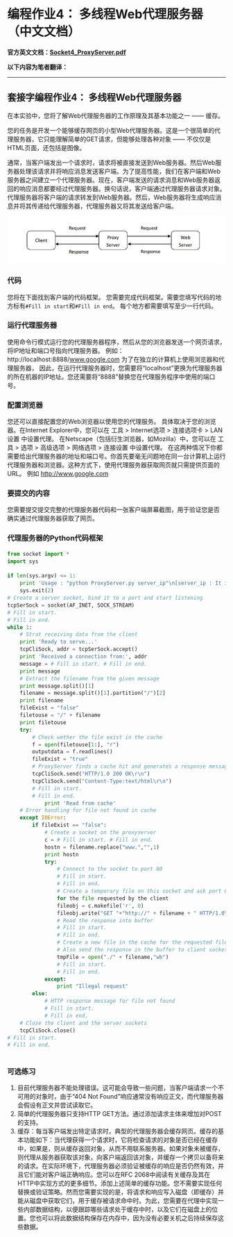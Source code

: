 # 编程作业4： 多线程Web代理服务器（中文文档）

**官方英文文档：[Socket4_ProxyServer.pdf](Socket4_ProxyServer.pdf)**

**以下内容为笔者翻译：**

***

## 套接字编程作业4： 多线程Web代理服务器

在本实验中，您将了解Web代理服务器的工作原理及其基本功能之一 —— 缓存。

您的任务是开发一个能够缓存网页的小型Web代理服务器。这是一个很简单的代理服务器，它只能理解简单的GET请求，但能够处理各种对象 —— 不仅仅是HTML页面，还包括是图像。

通常，当客户端发出一个请求时，请求将被直接发送到Web服务器。然后Web服务器处理该请求并将响应消息发送客户端。为了提高性能，我们在客户端和Web服务器之间建立一个代理服务器。现在，客户端发送的请求消息和Web服务器返回的响应消息都要经过代理服务器。换句话说，客户端通过代理服务器请求对象。代理服务器将客户端的请求转发到Web服务器。然后，Web服务器将生成响应消息并将其传递给代理服务器，代理服务器又将其发送给客户端。

![](image/ProxyServerDemo.png)

### 代码

您将在下面找到客户端的代码框架。 您需要完成代码框架。需要您填写代码的地方标有`#Fill in start`和`#Fill in end`。 每个地方都需要填写至少一行代码。

### 运行代理服务器

使用命令行模式运行您的代理服务器程序，然后从您的浏览器发送一个网页请求，将IP地址和端口号指向代理服务器。
例如：http://localhost:8888/www.google.com
为了在独立的计算机上使用浏览器和代理服务器， 因此，在运行代理服务器时，您需要将“localhost”更换为代理服务器的所在机器的IP地址。您还需要将“8888”替换您在代理服务程序中使用的端口号。

### 配置浏览器

您还可以直接配置您的Web浏览器以使用您的代理服务。 具体取决于您的浏览器。在Internet Explorer中，您可以在 工具 > Internet选项 > 连接选项卡 > LAN设置 中设置代理。 在Netscape（包括衍生浏览器，如Mozilla）中，您可以在 工具 > 选项 > 高级选项 > 网络选项 > 连接设置 中设置代理。 在这两种情况下你都需要给出代理服务器的地址和端口号。你首先要毫无问题地在同一台计算机上运行代理服务器和浏览器。这种方式下，使用代理服务器获取网页就只需提供页面的URL。
例如 http://www.google.com

### 要提交的内容

您需要提交提交完整的代理服务器代码和一张客户端屏幕截图，用于验证您是否
确实通过代理服务器获取了网页。

### 代理服务器的Python代码框架

```python
from socket import *
import sys

if len(sys.argv) <= 1:
    print 'Usage : "python ProxyServer.py server_ip"\n[server_ip : It is the IP Address Of Proxy Server'
	sys.exit(2)
# Create a server socket, bind it to a port and start listening
tcpSerSock = socket(AF_INET, SOCK_STREAM)
# Fill in start.
# Fill in end.
while 1:
	# Strat receiving data from the client
	print 'Ready to serve...'
	tcpCliSock, addr = tcpSerSock.accept()
	print 'Received a connection from:', addr
	message = # Fill in start. # Fill in end.
	print message
	# Extract the filename from the given message
	print message.split()[1]
	filename = message.split()[1].partition("/")[2]
	print filename
	fileExist = "false"
	filetouse = "/" + filename
	print filetouse
	try:
		# Check wether the file exist in the cache
		f = open(filetouse[1:], "r")
		outputdata = f.readlines()
		fileExist = "true"
		# ProxyServer finds a cache hit and generates a response message
		tcpCliSock.send("HTTP/1.0 200 OK\r\n")
		tcpCliSock.send("Content-Type:text/html\r\n")
		# Fill in start.
		# Fill in end.
			print 'Read from cache'
	# Error handling for file not found in cache
	except IOError:
		if fileExist == "false":
			# Create a socket on the proxyserver
			c = # Fill in start. # Fill in end.
			hostn = filename.replace("www.","",1) 
			print hostn
			try:
				# Connect to the socket to port 80
				# Fill in start.
				# Fill in end.
				# Create a temporary file on this socket and ask port 80
				for the file requested by the client
				fileobj = c.makefile('r', 0)
				fileobj.write("GET "+"http://" + filename + " HTTP/1.0\n\n")
				# Read the response into buffer
				# Fill in start.
				# Fill in end.
				# Create a new file in the cache for the requested file.
				# Also send the response in the buffer to client socket and the corresponding file in the cache
				tmpFile = open("./" + filename,"wb")
				# Fill in start.
				# Fill in end.
			except:
				print "Illegal request"
		else:
			# HTTP response message for file not found
			# Fill in start.
			# Fill in end.
	# Close the client and the server sockets
	tcpCliSock.close()
# Fill in start.
# Fill in end.
 
```

### 可选练习

1. 目前代理服务器不能处理错误。这可能会导致一些问题，当客户端请求一个不可用的对象时，由于“404 Not Found”响应通常没有响应正文，而代理服务器会假设有正文并尝试读取它。
2. 简单的代理服务器只支持HTTP GET方法。通过添加请求主体来增加对POST的支持。
3. 缓存：每当客户端发出特定请求时，典型的代理服务器会缓存网页。缓存的基本功能如下：当代理获得一个请求时，它将检查请求的对象是否已经在缓存中，如果是，则从缓存返回对象，从而不用联系服务器。如果对象未被缓存，则代理从服务器获取该对象，向客户端返回该对象，并缓存一个拷贝以备将来的请求。在实际环境下，代理服务器必须验证被缓存的响应是否仍然有效，并且它们能对客户端正确响应。您可以在RFC 2068中阅读有关缓存及其在HTTP中实现方式的更多细节。添加上述简单的缓存功能。您不需要实现任何替换或验证策略。然而您需要实现的是，将请求和响应写入磁盘（即缓存）并能从磁盘中获取它们，用于缓存被请求命中时。为此，您需要在代理中实现一些内部数据结构，以便跟踪哪些请求处于缓存中时，以及它们在磁盘上的位置。您也可以将此数据结构保存在内存中，因为没有必要关机之后持续保存这些数据。